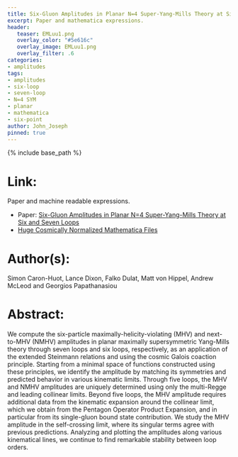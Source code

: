 ```yaml
---
title: Six-Gluon Amplitudes in Planar N=4 Super-Yang-Mills Theory at Six and Seven Loops
excerpt: Paper and mathematica expressions.
header:
   teaser: EMLuu1.png
   overlay_color: "#5e616c"
   overlay_image: EMLuu1.png
   overlay_filter: .6
categories:
- amplitudes
tags:
- amplitudes
- six-loop
- seven-loop
- N=4 SYM
- planar
- mathematica
- six-point
author: John_Joseph
pinned: true
---
```

{% include base_path %}

# Link:
Paper and machine readable expressions.
  * Paper: [Six-Gluon Amplitudes in Planar N=4 Super-Yang-Mills Theory at Six and Seven Loops](https://arxiv.org/abs/1903.10890)
  * [Huge Cosmically Normalized Mathematica Files](http://www.slac.stanford.edu/~lance/Cosmic/)

# Author(s):
Simon Caron-Huot, Lance Dixon, Falko Dulat, Matt von Hippel, Andrew McLeod and Georgios Papathanasiou

# Abstract:
We compute the six-particle maximally-helicity-violating (MHV) and next-to-MHV (NMHV) amplitudes in planar maximally supersymmetric Yang-Mills theory through seven loops and six loops, respectively, as an application of the extended Steinmann relations and using the cosmic Galois coaction principle. Starting from a minimal space of functions constructed using these principles, we identify the amplitude by matching its symmetries and predicted behavior in various kinematic limits. Through five loops, the MHV and NMHV amplitudes are uniquely determined using only the multi-Regge and leading collinear limits. Beyond five loops, the MHV amplitude requires additional data from the kinematic expansion around the collinear limit, which we obtain from the Pentagon Operator Product Expansion, and in particular from its single-gluon bound state contribution. We study the MHV amplitude in the self-crossing limit, where its singular terms agree with previous predictions. Analyzing and plotting the amplitudes along various kinematical lines, we continue to find remarkable stability between loop orders.
